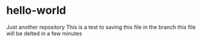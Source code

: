 # hello-world
Just another repository
This is a test to saving this file in the branch
this file will be delted in a few minutes
